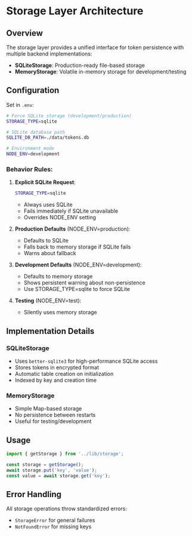# Storage Layer Architecture

## Overview
The storage layer provides a unified interface for token persistence with multiple backend implementations:

- **SQLiteStorage**: Production-ready file-based storage
- **MemoryStorage**: Volatile in-memory storage for development/testing

## Configuration
Set in `.env`:
```bash
# Force SQLite storage (development/production)
STORAGE_TYPE=sqlite

# SQLite database path
SQLITE_DB_PATH=./data/tokens.db

# Environment mode
NODE_ENV=development
```

### Behavior Rules:

1. **Explicit SQLite Request**:
   ```bash
   STORAGE_TYPE=sqlite
   ```
   - Always uses SQLite
   - Fails immediately if SQLite unavailable
   - Overrides NODE_ENV setting

2. **Production Defaults** (NODE_ENV=production):
   - Defaults to SQLite
   - Falls back to memory storage if SQLite fails
   - Warns about fallback

3. **Development Defaults** (NODE_ENV=development):
   - Defaults to memory storage
   - Shows persistent warning about non-persistence
   - Use STORAGE_TYPE=sqlite to force SQLite

4. **Testing** (NODE_ENV=test):
   - Silently uses memory storage

## Implementation Details

### SQLiteStorage
- Uses `better-sqlite3` for high-performance SQLite access
- Stores tokens in encrypted format
- Automatic table creation on initialization
- Indexed by key and creation time

### MemoryStorage 
- Simple Map-based storage
- No persistence between restarts
- Useful for testing/development

## Usage
```typescript
import { getStorage } from '../lib/storage';

const storage = getStorage();
await storage.put('key', 'value');
const value = await storage.get('key');
```

## Error Handling
All storage operations throw standardized errors:
- `StorageError` for general failures
- `NotFoundError` for missing keys